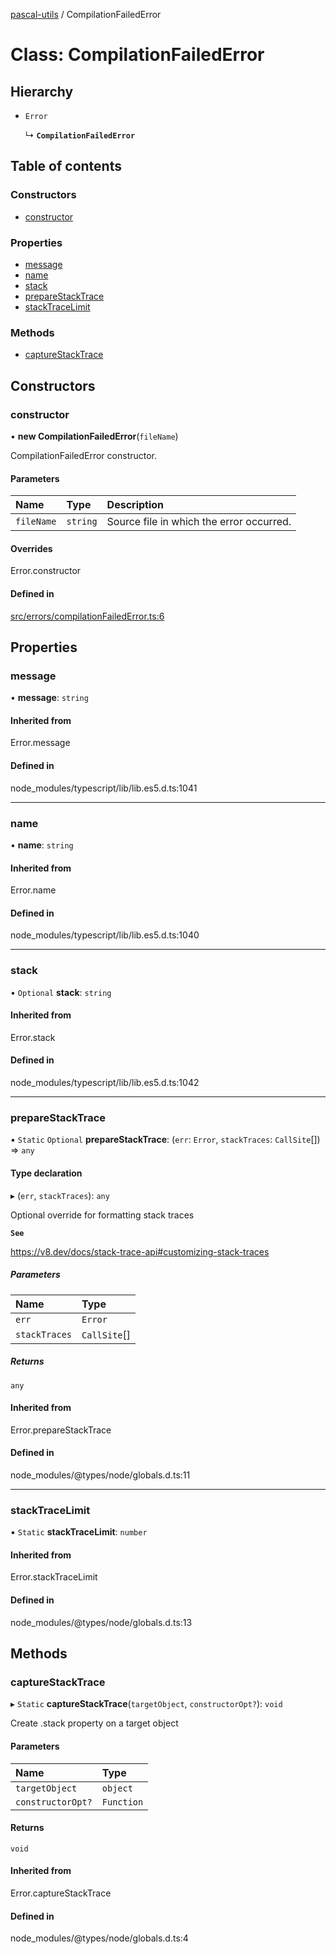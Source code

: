 [pascal-utils](../API.md) / CompilationFailedError

# Class: CompilationFailedError

## Hierarchy

- `Error`

  ↳ **`CompilationFailedError`**

## Table of contents

### Constructors

- [constructor](CompilationFailedError.md#constructor)

### Properties

- [message](CompilationFailedError.md#message)
- [name](CompilationFailedError.md#name)
- [stack](CompilationFailedError.md#stack)
- [prepareStackTrace](CompilationFailedError.md#preparestacktrace)
- [stackTraceLimit](CompilationFailedError.md#stacktracelimit)

### Methods

- [captureStackTrace](CompilationFailedError.md#capturestacktrace)

## Constructors

### constructor

• **new CompilationFailedError**(`fileName`)

CompilationFailedError constructor.

#### Parameters

| Name | Type | Description |
| :------ | :------ | :------ |
| `fileName` | `string` | Source file in which the error occurred. |

#### Overrides

Error.constructor

#### Defined in

[src/errors/compilationFailedError.ts:6](https://github.com/synthetic-borealis/pascal-utils.js/blob/9699703/src/errors/compilationFailedError.ts#L6)

## Properties

### message

• **message**: `string`

#### Inherited from

Error.message

#### Defined in

node_modules/typescript/lib/lib.es5.d.ts:1041

___

### name

• **name**: `string`

#### Inherited from

Error.name

#### Defined in

node_modules/typescript/lib/lib.es5.d.ts:1040

___

### stack

• `Optional` **stack**: `string`

#### Inherited from

Error.stack

#### Defined in

node_modules/typescript/lib/lib.es5.d.ts:1042

___

### prepareStackTrace

▪ `Static` `Optional` **prepareStackTrace**: (`err`: `Error`, `stackTraces`: `CallSite`[]) => `any`

#### Type declaration

▸ (`err`, `stackTraces`): `any`

Optional override for formatting stack traces

**`See`**

https://v8.dev/docs/stack-trace-api#customizing-stack-traces

##### Parameters

| Name | Type |
| :------ | :------ |
| `err` | `Error` |
| `stackTraces` | `CallSite`[] |

##### Returns

`any`

#### Inherited from

Error.prepareStackTrace

#### Defined in

node_modules/@types/node/globals.d.ts:11

___

### stackTraceLimit

▪ `Static` **stackTraceLimit**: `number`

#### Inherited from

Error.stackTraceLimit

#### Defined in

node_modules/@types/node/globals.d.ts:13

## Methods

### captureStackTrace

▸ `Static` **captureStackTrace**(`targetObject`, `constructorOpt?`): `void`

Create .stack property on a target object

#### Parameters

| Name | Type |
| :------ | :------ |
| `targetObject` | `object` |
| `constructorOpt?` | `Function` |

#### Returns

`void`

#### Inherited from

Error.captureStackTrace

#### Defined in

node_modules/@types/node/globals.d.ts:4
